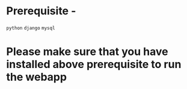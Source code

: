 # Prerequisite -
`python`
`django`
`mysql`

# Please make sure that you have installed above prerequisite to run the webapp